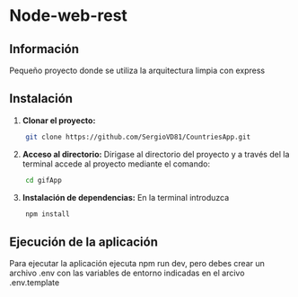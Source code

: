 # Node-web-rest

## Información

Pequeño proyecto donde se utiliza la arquitectura limpia con express

## Instalación

1. **Clonar el proyecto:**

```bash
    git clone https://github.com/SergioVD81/CountriesApp.git
```

2. **Acceso al directorio:**
   Dirigase al directorio del proyecto y a través del la terminal accede al proyecto mediante el comando:

```bash
    cd gifApp
```

3. **Instalación de dependencias:**
   En la terminal introduzca

```bash
    npm install
```

## Ejecución de la aplicación

Para ejecutar la aplicación ejecuta npm run dev, pero debes crear un archivo .env con las variables de entorno indicadas en el arcivo .env.template
